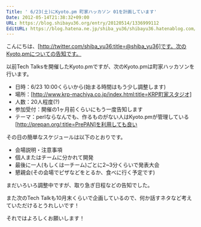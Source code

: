 ```yaml
---
Title: ' 6/23(土)にKyoto.pm 町家ハッカソン 01を計画しています'
Date: 2012-05-14T21:38:32+09:00
URL: https://blog.shibayu36.org/entry/20120514/1336999112
EditURL: https://blog.hatena.ne.jp/shiba_yu36/shibayu36.hatenablog.com/atom/entry/12704591929888038770
---
```


こんにちは、[http://twitter.com/shiba_yu36:title=@shiba_yu36]です。次のKyoto.pmについての告知です。

以前Tech Talksを開催したKyoto.pmですが、次のKyoto.pmは町家ハッカソンを行います。
- 日時：6/23 10:00くらいから(始まる時間はもう少し調整します)
- 場所：[http://www.krp-machiya.co.jp/index.html:title=KRP町家スタジオ]
- 人数：20人程度(?)
- 参加受付：開催の1ヶ月前くらいにもう一度告知します
- テーマ：perlならなんでも、作るものがない人はKyoto.pmが管理している[http://prepan.org/:title=PrePAN]を利用しても良い

その日の簡単なスケジュールは以下のとおりです。
- 会場説明・注意事項
- 個人またはチームに分かれて開発
- 最後に一人(もしくは一チーム)ごとに2~3分くらいで発表大会
- 懇親会(その会場でピザなどをとるか、食べに行く予定です)

まだいろいろ調整中ですが、取り急ぎ日程などの告知でした。

また次のTech Talkも10月末くらいで企画しているので、何か話すネタなど考えていただけるとうれしいです！

それではよろしくお願いします！
